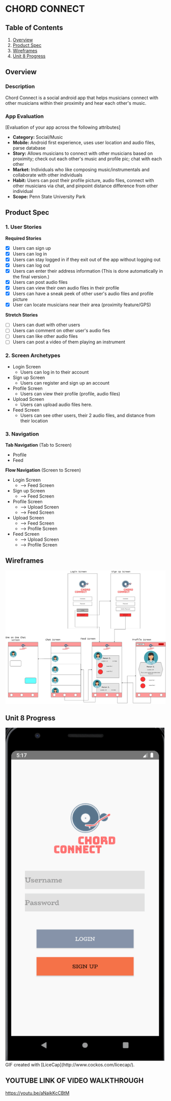 # CHORD CONNECT

## Table of Contents
1. [Overview](#Overview)
1. [Product Spec](#Product-Spec)
1. [Wireframes](#Wireframes)
1. [Unit 8 Progress](#Unit-8-Progress)

## Overview

### Description
Chord Connect is a social android app that helps musicians connect with other musicians within their proximity and hear each other's music.

### App Evaluation
[Evaluation of your app across the following attributes]
- **Category:** Social/Music
- **Mobile:** Android first experience, uses user location and audio files, parse database
- **Story:** Allows musicians to connect with other musicians based on proximity; check out each other's music and profile pic; chat with each other 
- **Market:** Individuals who like composing music/instrumentals and collaborate with other individuals
- **Habit:** Users can post their profile picture, audio files, connect with other musicians via chat, and pinpoint distance difference from other individual
- **Scope:** Penn State University Park

## Product Spec

### 1. User Stories

**Required Stories**

* [x] Users can sign up
* [x] Users can log in 
* [x] Users can stay logged in if they exit out of the app without logging out
* [x] Users can log out
* [x] Users can enter their address information (This is done automatically in the final version.)
* [x] Users can post audio files 
* [x] Users can view their own audio files in their profile
* [x] Users can have a sneak peek of other user's audio files and profile picture
* [x] User can locate musicians near their area (proximity feature/GPS)

**Stretch Stories**

* [ ] Users can duet with other users
* [ ] Users can comment on other user's audio fies
* [ ] Users can like other audio files
* [ ] Users can post a video of them playing an instrument

### 2. Screen Archetypes

* Login Screen
   * Users can log in to their account
* Sign up Screen
   * Users can register and sign up an account
* Profile Screen
   * Users can view their profile (profile, audio files)
* Upload Screen
   * Users can upload audio files here.
* Feed Screen
   * Users can see other users, their 2 audio files, and distance from their location

### 3. Navigation

**Tab Navigation** (Tab to Screen)

* Profile
* Feed

**Flow Navigation** (Screen to Screen)

* Login Screen
   * --> Feed Screen
* Sign up Screen
   * --> Feed Screen
* Profile Screen
   * --> Upload Screen
   * --> Feed Screen
* Upload Screen
   * --> Feed Screen
   * --> Profile Screen
* Feed Screen
   * --> Upload Screen
   * --> Profile Screen

## Wireframes

<img src="wireframe.jpg" width=600>

## Unit 8 Progress

<img src='Unit 8 Progress.gif' title='Video Walkthrough' width=500 alt='Video Walkthrough' />
GIF created with [LiceCap](http://www.cockos.com/licecap/).

## YOUTUBE LINK OF VIDEO WALKTHROUGH

https://youtu.be/aNaikKcCBtM

